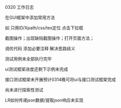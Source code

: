0320 工作日志

在GUI框架中添加常用方法 

如 只用ID/Xpath/css/tex定位 点击下拉框

截图操作；出现缺陷截图操作；打开页面方法；

调优代码 添加必要注释 解决思路歧义

测试用例未全部执行完毕

ui测试框架进度还剩下示例未完成

接口测试框架未开展预计0314晚可将ui与接口测试框架完成

尚未进行探索性测试

LR如何传递json数据/提取json响应未实现